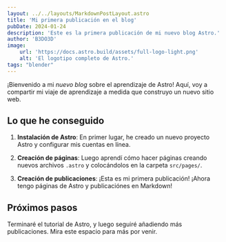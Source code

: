 ```yaml
---
layout: ../../layouts/MarkdownPostLayout.astro
title: 'Mi primera publicación en el blog'
pubDate: 2024-01-24
description: 'Este es la primera publicación de mi nuevo blog Astro.'
author: 'B3DO3D'
image:
    url: 'https://docs.astro.build/assets/full-logo-light.png'
    alt: 'El logotipo completo de Astro.'
tags: "blender"
---
```


¡Bienvenido a mi _nuevo blog_ sobre el aprendizaje de Astro! Aquí, voy a compartir mi viaje de aprendizaje a medida que construyo un nuevo sitio web.

## Lo que he conseguido

1. **Instalación de Astro**: En primer lugar, he creado un nuevo proyecto Astro y configurar mis cuentas en línea.

2. **Creación de páginas**: Luego aprendí cómo hacer páginas creando nuevos archivos `.astro` y colocándolos en la carpeta `src/pages/`.

3. **Creación de publicaciones**: ¡Esta es mi primera publicación! ¡Ahora tengo páginas de Astro y publicaciónes en Markdown!

## Próximos pasos

Terminaré el tutorial de Astro, y luego seguiré añadiendo más publicaciones. Mira este espacio para más por venir.